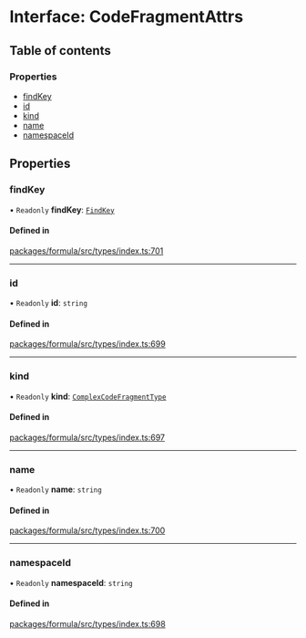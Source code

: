# Interface: CodeFragmentAttrs

## Table of contents

### Properties

- [findKey](CodeFragmentAttrs.md#findkey)
- [id](CodeFragmentAttrs.md#id)
- [kind](CodeFragmentAttrs.md#kind)
- [name](CodeFragmentAttrs.md#name)
- [namespaceId](CodeFragmentAttrs.md#namespaceid)

## Properties

### <a id="findkey" name="findkey"></a> findKey

• `Readonly` **findKey**: [`FindKey`](FindKey.md)

#### Defined in

[packages/formula/src/types/index.ts:701](https://github.com/mashcard/mashcard/blob/main/packages/formula/src/types/index.ts#L701)

___

### <a id="id" name="id"></a> id

• `Readonly` **id**: `string`

#### Defined in

[packages/formula/src/types/index.ts:699](https://github.com/mashcard/mashcard/blob/main/packages/formula/src/types/index.ts#L699)

___

### <a id="kind" name="kind"></a> kind

• `Readonly` **kind**: [`ComplexCodeFragmentType`](../README.md#complexcodefragmenttype)

#### Defined in

[packages/formula/src/types/index.ts:697](https://github.com/mashcard/mashcard/blob/main/packages/formula/src/types/index.ts#L697)

___

### <a id="name" name="name"></a> name

• `Readonly` **name**: `string`

#### Defined in

[packages/formula/src/types/index.ts:700](https://github.com/mashcard/mashcard/blob/main/packages/formula/src/types/index.ts#L700)

___

### <a id="namespaceid" name="namespaceid"></a> namespaceId

• `Readonly` **namespaceId**: `string`

#### Defined in

[packages/formula/src/types/index.ts:698](https://github.com/mashcard/mashcard/blob/main/packages/formula/src/types/index.ts#L698)

